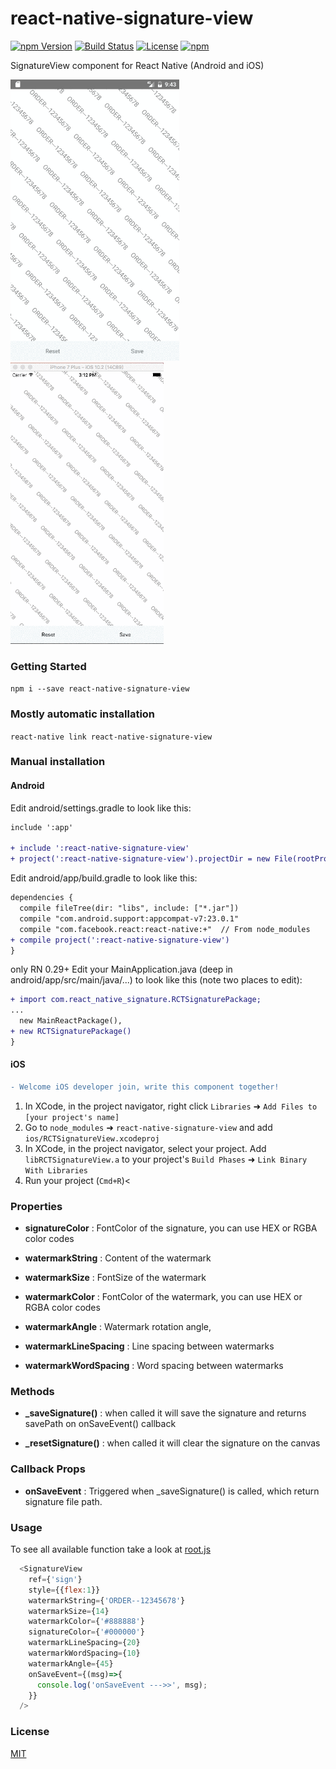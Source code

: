# react-native-signature-view

[![npm Version](https://img.shields.io/npm/v/react-native-signature-view.svg)](https://www.npmjs.com/package/react-native-signature-view)
[![Build Status](https://travis-ci.org/zoomyu/react-native-signature-view.svg?branch=master)](https://travis-ci.org/zoomyu/react-native-signature-view)
[![License](https://img.shields.io/npm/l/react-native-signature-view.svg)](https://www.npmjs.com/package/react-native-signature-view)
[![npm](https://img.shields.io/npm/dt/react-native-signature-view.svg)](https://npmjs.org/package/react-native-signature-view "View this project on npm")

 SignatureView component for React Native (Android and iOS)

<p >
  <img src="docs/gifs/android.gif" height="450">
  <img src="docs/gifs/ios.gif" height="450">
</p>

### Getting Started

`npm i --save react-native-signature-view`

### Mostly automatic installation

`react-native link react-native-signature-view`
### Manual installation
#### Android
Edit android/settings.gradle to look like this:

```diff
include ':app'

+ include ':react-native-signature-view'
+ project(':react-native-signature-view').projectDir = new File(rootProject.projectDir, '../node_modules/react-native-signature-view/android')
```

Edit android/app/build.gradle to look like this:
```diff
dependencies {
  compile fileTree(dir: "libs", include: ["*.jar"])
  compile "com.android.support:appcompat-v7:23.0.1"
  compile "com.facebook.react:react-native:+"  // From node_modules
+ compile project(':react-native-signature-view')
}
```

only RN 0.29+ Edit your MainApplication.java (deep in android/app/src/main/java/...) to look like this (note two places to edit):
```diff
+ import com.react_native_signature.RCTSignaturePackage;
...
  new MainReactPackage(),
+ new RCTSignaturePackage()
}
```

#### iOS
```diff
- Welcome iOS developer join, write this component together!
```

1. In XCode, in the project navigator, right click `Libraries` ➜ `Add Files to [your project's name]`
2. Go to `node_modules` ➜ `react-native-signature-view` and add `ios/RCTSignatureView.xcodeproj`
3. In XCode, in the project navigator, select your project. Add `libRCTSignatureView.a` to your project's `Build Phases` ➜ `Link Binary With Libraries`
4. Run your project (`Cmd+R`)<


### Properties

+ **signatureColor** : FontColor of the signature, you can use HEX or RGBA color codes

+ **watermarkString** : Content of the watermark

+ **watermarkSize** : FontSize of the watermark

+ **watermarkColor** : FontColor of the watermark, you can use HEX or RGBA color codes

+ **watermarkAngle** : Watermark rotation angle,

+ **watermarkLineSpacing** : Line spacing between watermarks

+ **watermarkWordSpacing** : Word spacing between watermarks

### Methods

+ **_saveSignature()** : when called it will save the signature and returns savePath on onSaveEvent() callback

+ **_resetSignature()** : when called it will clear the signature on the canvas

### Callback Props

+ **onSaveEvent** : Triggered when _saveSignature() is called, which return signature file path.

### Usage

To see all available function take a look at [root.js](https://github.com/zoomyu/react-native-signature-view/blob/master/example/src/root.js#L26)

```js
  <SignatureView
    ref={'sign'}
    style={{flex:1}}
    watermarkString={'ORDER--12345678'}
    watermarkSize={14}
    watermarkColor={'#888888'}
    signatureColor={'#000000'}
    watermarkLineSpacing={20}
    watermarkWordSpacing={10}
    watermarkAngle={45}
    onSaveEvent={(msg)=>{
      console.log('onSaveEvent --->>', msg);
    }}
  />
```

### License

[MIT](./LICENSE)
